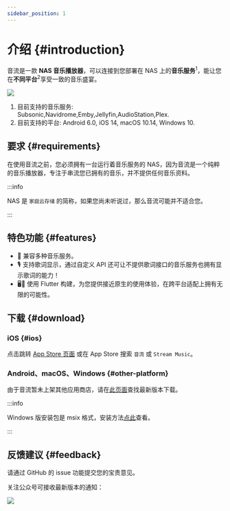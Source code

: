 ```yaml
---
sidebar_position: 1
---
```


# 介绍 {#introduction}

音流是一款 **NAS 音乐播放器**，可以连接到您部署在 NAS 上的**音乐服务**<sup>1</sup>，能让您在**不同平台**<sup>2</sup>享受一致的音乐盛宴。

![](https://oss2.aqzscn.cn/resource/blog/img/2024/60b87-ca3fefb87f148b5c03ecf069fb1f95ab.png)

1. 目前支持的音乐服务: Subsonic,Navidrome,Emby,Jellyfin,AudioStation,Plex.
2. 目前支持的平台: Android 6.0, iOS 14, macOS 10.14, Windows 10.

## 要求 {#requirements}

在使用音流之前，您必须拥有一台运行着音乐服务的 NAS，因为音流是一个纯粹的音乐播放器，专注于串流您已拥有的音乐，并不提供任何音乐资料。

:::info

NAS 是 `家庭云存储` 的简称，如果您尚未听说过，那么音流可能并不适合您。

:::

## 特色功能 {#features}

- 🎵 兼容多种音乐服务。
- 🎙️ 支持歌词显示，通过自定义 API 还可让不提供歌词接口的音乐服务也拥有显示歌词的能力！
- 🖥️📱 使用 Flutter 构建，为您提供接近原生的使用体验，在跨平台适配上拥有无限的可能性。

## 下载 {#download}

### iOS {#ios}

点击跳转 [App Store 页面](https://apps.apple.com/cn/app/%E9%9F%B3%E6%B5%81-%E8%BF%9E%E6%8E%A5%E4%BD%A0%E7%9A%84%E9%9F%B3%E4%B9%90/id6449966496) 或在 App Store 搜索 `音流` 或 `Stream Music`。

### Android、macOS、Windows {#other-platform}

由于音流暂未上架其他应用商店，请在[此页面](./versions/latest)查找最新版本下载。

:::info

Windows 版安装包是 msix 格式，安装方法[点此](./guides/install)查看。

:::


## 反馈建议 {#feedback}

请通过 GitHub 的 issue 功能提交您的宝贵意见。

关注公众号可接收最新版本的通知：

![](https://oss2.aqzscn.cn/resource/blog/img/2024/5645e-8796c787d6453480d3e7ac250bfdd930.png)
